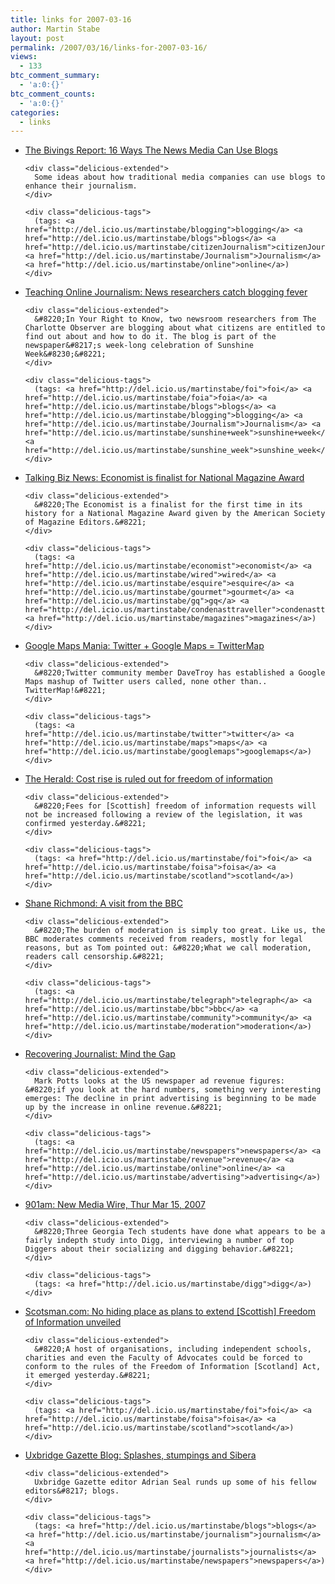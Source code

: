 ```yaml
---
title: links for 2007-03-16
author: Martin Stabe
layout: post
permalink: /2007/03/16/links-for-2007-03-16/
views:
  - 133
btc_comment_summary:
  - 'a:0:{}'
btc_comment_counts:
  - 'a:0:{}'
categories:
  - links
---
```

<ul class="delicious">
  <li>
    <div class="delicious-link">
      <a href="http://www.bivingsreport.com/2007/16-ways-the-news-media-can-use-blogs/">The Bivings Report: 16 Ways The News Media Can Use Blogs</a>
    </div>
    
    <div class="delicious-extended">
      Some ideas about how traditional media companies can use blogs to enhance their journalism.
    </div>
    
    <div class="delicious-tags">
      (tags: <a href="http://del.icio.us/martinstabe/blogging">blogging</a> <a href="http://del.icio.us/martinstabe/blogs">blogs</a> <a href="http://del.icio.us/martinstabe/citizenJournalism">citizenJournalism</a> <a href="http://del.icio.us/martinstabe/Journalism">Journalism</a> <a href="http://del.icio.us/martinstabe/online">online</a>)
    </div>
  </li>
  
  <li>
    <div class="delicious-link">
      <a href="http://tojou.blogspot.com/2007/03/news-researchers-catch-blogging-fever.html">Teaching Online Journalism: News researchers catch blogging fever</a>
    </div>
    
    <div class="delicious-extended">
      &#8220;In Your Right to Know, two newsroom researchers from The Charlotte Observer are blogging about what citizens are entitled to find out about and how to do it. The blog is part of the newspaper&#8217;s week-long celebration of Sunshine Week&#8230;&#8221;
    </div>
    
    <div class="delicious-tags">
      (tags: <a href="http://del.icio.us/martinstabe/foi">foi</a> <a href="http://del.icio.us/martinstabe/foia">foia</a> <a href="http://del.icio.us/martinstabe/blogs">blogs</a> <a href="http://del.icio.us/martinstabe/blogging">blogging</a> <a href="http://del.icio.us/martinstabe/Journalism">Journalism</a> <a href="http://del.icio.us/martinstabe/sunshine+week">sunshine+week</a> <a href="http://del.icio.us/martinstabe/sunshine_week">sunshine_week</a>)
    </div>
  </li>
  
  <li>
    <div class="delicious-link">
      <a href="http://weblogs.jomc.unc.edu/talkingbiznews/?p=2250">Talking Biz News: Economist is finalist for National Magazine Award</a>
    </div>
    
    <div class="delicious-extended">
      &#8220;The Economist is a finalist for the first time in its history for a National Magazine Award given by the American Society of Magazine Editors.&#8221;
    </div>
    
    <div class="delicious-tags">
      (tags: <a href="http://del.icio.us/martinstabe/economist">economist</a> <a href="http://del.icio.us/martinstabe/wired">wired</a> <a href="http://del.icio.us/martinstabe/esquire">esquire</a> <a href="http://del.icio.us/martinstabe/gourmet">gourmet</a> <a href="http://del.icio.us/martinstabe/gq">gq</a> <a href="http://del.icio.us/martinstabe/condenasttraveller">condenasttraveller</a> <a href="http://del.icio.us/martinstabe/magazines">magazines</a>)
    </div>
  </li>
  
  <li>
    <div class="delicious-link">
      <a href="http://googlemapsmania.blogspot.com/2007/03/twitter-google-maps-twittermap.html">Google Maps Mania: Twitter + Google Maps = TwitterMap</a>
    </div>
    
    <div class="delicious-extended">
      &#8220;Twitter community member DaveTroy has established a Google Maps mashup of Twitter users called, none other than.. TwitterMap!&#8221;
    </div>
    
    <div class="delicious-tags">
      (tags: <a href="http://del.icio.us/martinstabe/twitter">twitter</a> <a href="http://del.icio.us/martinstabe/maps">maps</a> <a href="http://del.icio.us/martinstabe/googlemaps">googlemaps</a>)
    </div>
  </li>
  
  <li>
    <div class="delicious-link">
      <a href="http://www.theherald.co.uk/politics/news/display.var.1264076.0.0.php">The Herald: Cost rise is ruled out for freedom of information</a>
    </div>
    
    <div class="delicious-extended">
      &#8220;Fees for [Scottish] freedom of information requests will not be increased following a review of the legislation, it was confirmed yesterday.&#8221;
    </div>
    
    <div class="delicious-tags">
      (tags: <a href="http://del.icio.us/martinstabe/foi">foi</a> <a href="http://del.icio.us/martinstabe/foisa">foisa</a> <a href="http://del.icio.us/martinstabe/scotland">scotland</a>)
    </div>
  </li>
  
  <li>
    <div class="delicious-link">
      <a href="http://blogs.telegraph.co.uk/technology/shanerichmond/mar07/visitfromthebbc.htm">Shane Richmond: A visit from the BBC</a>
    </div>
    
    <div class="delicious-extended">
      &#8220;The burden of moderation is simply too great. Like us, the BBC moderates comments received from readers, mostly for legal reasons, but as Tom pointed out: &#8220;What we call moderation, readers call censorship.&#8221;
    </div>
    
    <div class="delicious-tags">
      (tags: <a href="http://del.icio.us/martinstabe/telegraph">telegraph</a> <a href="http://del.icio.us/martinstabe/bbc">bbc</a> <a href="http://del.icio.us/martinstabe/community">community</a> <a href="http://del.icio.us/martinstabe/moderation">moderation</a>)
    </div>
  </li>
  
  <li>
    <div class="delicious-link">
      <a href="http://recoveringjournalist.typepad.com/recovering_journalist/2007/03/mind_the_gap.html">Recovering Journalist: Mind the Gap</a>
    </div>
    
    <div class="delicious-extended">
      Mark Potts looks at the US newspaper ad revenue figures: &#8220;if you look at the hard numbers, something very interesting emerges: The decline in print advertising is beginning to be made up by the increase in online revenue.&#8221;
    </div>
    
    <div class="delicious-tags">
      (tags: <a href="http://del.icio.us/martinstabe/newspapers">newspapers</a> <a href="http://del.icio.us/martinstabe/revenue">revenue</a> <a href="http://del.icio.us/martinstabe/online">online</a> <a href="http://del.icio.us/martinstabe/advertising">advertising</a>)
    </div>
  </li>
  
  <li>
    <div class="delicious-link">
      <a href="http://www.901am.com/2007/new-media-wire-thur-mar-15-2007.html">901am: New Media Wire, Thur Mar 15, 2007</a>
    </div>
    
    <div class="delicious-extended">
      &#8220;Three Georgia Tech students have done what appears to be a fairly indepth study into Digg, interviewing a number of top Diggers about their socializing and digging behavior.&#8221;
    </div>
    
    <div class="delicious-tags">
      (tags: <a href="http://del.icio.us/martinstabe/digg">digg</a>)
    </div>
  </li>
  
  <li>
    <div class="delicious-link">
      <a href="http://news.scotsman.com/politics.cfm?id=410972007">Scotsman.com: No hiding place as plans to extend [Scottish] Freedom of Information unveiled</a>
    </div>
    
    <div class="delicious-extended">
      &#8220;A host of organisations, including independent schools, charities and even the Faculty of Advocates could be forced to conform to the rules of the Freedom of Information [Scotland] Act, it emerged yesterday.&#8221;
    </div>
    
    <div class="delicious-tags">
      (tags: <a href="http://del.icio.us/martinstabe/foi">foi</a> <a href="http://del.icio.us/martinstabe/foisa">foisa</a> <a href="http://del.icio.us/martinstabe/scotland">scotland</a>)
    </div>
  </li>
  
  <li>
    <div class="delicious-link">
      <a href="http://blog.uxbridgegazette.co.uk/archives/2007/03/splashes_stumpi.html">Uxbridge Gazette Blog: Splashes, stumpings and Sibera</a>
    </div>
    
    <div class="delicious-extended">
      Uxbridge Gazette editor Adrian Seal runds up some of his fellow editors&#8217; blogs.
    </div>
    
    <div class="delicious-tags">
      (tags: <a href="http://del.icio.us/martinstabe/blogs">blogs</a> <a href="http://del.icio.us/martinstabe/journalism">journalism</a> <a href="http://del.icio.us/martinstabe/journalists">journalists</a> <a href="http://del.icio.us/martinstabe/newspapers">newspapers</a>)
    </div>
  </li>
</ul>